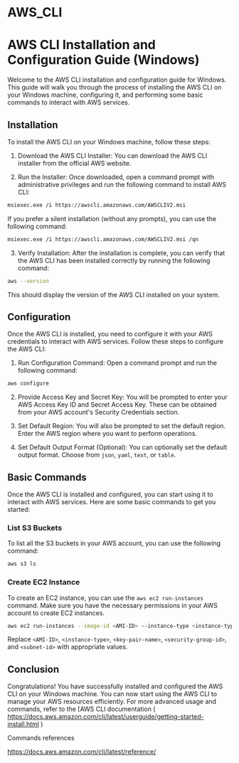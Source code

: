 # AWS_CLI


# AWS CLI Installation and Configuration Guide (Windows)

Welcome to the AWS CLI installation and configuration guide for Windows. This guide will walk you through the process of installing the AWS CLI on your Windows machine, configuring it, and performing some basic commands to interact with AWS services.

## Installation

To install the AWS CLI on your Windows machine, follow these steps:

1. Download the AWS CLI Installer: You can download the AWS CLI installer from the official AWS website.

2. Run the Installer: Once downloaded, open a command prompt with administrative privileges and run the following command to install AWS CLI:

```bash
msiexec.exe /i https://awscli.amazonaws.com/AWSCLIV2.msi
```

If you prefer a silent installation (without any prompts), you can use the following command:

```bash
msiexec.exe /i https://awscli.amazonaws.com/AWSCLIV2.msi /qn
```

3. Verify Installation: After the installation is complete, you can verify that the AWS CLI has been installed correctly by running the following command:

```bash
aws --version
```

This should display the version of the AWS CLI installed on your system.

## Configuration

Once the AWS CLI is installed, you need to configure it with your AWS credentials to interact with AWS services. Follow these steps to configure the AWS CLI:

1. Run Configuration Command: Open a command prompt and run the following command:

```bash
aws configure
```

2. Provide Access Key and Secret Key: You will be prompted to enter your AWS Access Key ID and Secret Access Key. These can be obtained from your AWS account's Security Credentials section.

3. Set Default Region: You will also be prompted to set the default region. Enter the AWS region where you want to perform operations.

4. Set Default Output Format (Optional): You can optionally set the default output format. Choose from `json`, `yaml`, `text`, or `table`.

## Basic Commands

Once the AWS CLI is installed and configured, you can start using it to interact with AWS services. Here are some basic commands to get you started:

### List S3 Buckets

To list all the S3 buckets in your AWS account, you can use the following command:

```bash
aws s3 ls
```

### Create EC2 Instance

To create an EC2 instance, you can use the `aws ec2 run-instances` command. Make sure you have the necessary permissions in your AWS account to create EC2 instances.

```bash
aws ec2 run-instances --image-id <AMI-ID> --instance-type <instance-type> --key-name <key-pair-name> --security-group-ids <security-group-id> --subnet-id <subnet-id>
```

Replace `<AMI-ID>`, `<instance-type>`, `<key-pair-name>`, `<security-group-id>`, and `<subnet-id>` with appropriate values.

## Conclusion

Congratulations! You have successfully installed and configured the AWS CLI on your Windows machine. You can now start using the AWS CLI to manage your AWS resources efficiently. For more advanced usage and commands, refer to the [AWS CLI documentation (  https://docs.aws.amazon.com/cli/latest/userguide/getting-started-install.html )

 Commands references 

https://docs.aws.amazon.com/cli/latest/reference/
